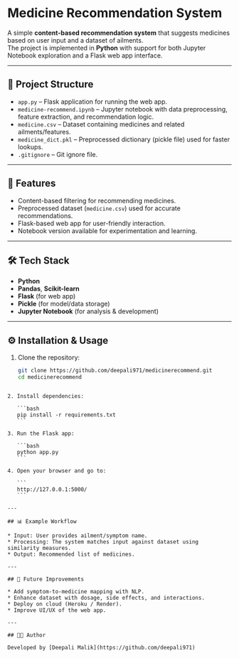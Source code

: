 # Medicine Recommendation System

A simple **content-based recommendation system** that suggests medicines based on user input and a dataset of ailments.  
The project is implemented in **Python** with support for both Jupyter Notebook exploration and a Flask web app interface.

---

## 📂 Project Structure

- `app.py` – Flask application for running the web app.
- `medicine-recommend.ipynb` – Jupyter notebook with data preprocessing, feature extraction, and recommendation logic.
- `medicine.csv` – Dataset containing medicines and related ailments/features.
- `medicine_dict.pkl` – Preprocessed dictionary (pickle file) used for faster lookups.
- `.gitignore` – Git ignore file.

---

## 🚀 Features

- Content-based filtering for recommending medicines.
- Preprocessed dataset (`medicine.csv`) used for accurate recommendations.
- Flask-based web app for user-friendly interaction.
- Notebook version available for experimentation and learning.

---

## 🛠️ Tech Stack

- **Python**  
- **Pandas**, **Scikit-learn**  
- **Flask** (for web app)  
- **Pickle** (for model/data storage)  
- **Jupyter Notebook** (for analysis & development)

---

## ⚙️ Installation & Usage

1. Clone the repository:
   ```bash
   git clone https://github.com/deepali971/medicinerecommend.git
   cd medicinerecommend
````

2. Install dependencies:

   ```bash
   pip install -r requirements.txt
   ```

3. Run the Flask app:

   ```bash
   python app.py
   ```

4. Open your browser and go to:

   ```
   http://127.0.0.1:5000/
   ```

---

## 📊 Example Workflow

* Input: User provides ailment/symptom name.
* Processing: The system matches input against dataset using similarity measures.
* Output: Recommended list of medicines.

---

## 📌 Future Improvements

* Add symptom-to-medicine mapping with NLP.
* Enhance dataset with dosage, side effects, and interactions.
* Deploy on cloud (Heroku / Render).
* Improve UI/UX of the web app.

---

## 👩‍💻 Author

Developed by [Deepali Malik](https://github.com/deepali971)

